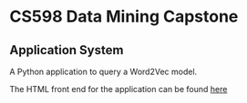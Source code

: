 # CS598 Data Mining Capstone
## Application System

A Python application to query a Word2Vec model.

The HTML front end for the application can be found [here](https://khemnavet.github.io/CS598DM/front/index.html)